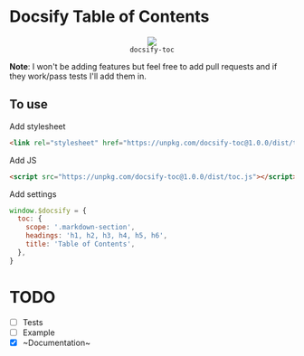 # Docsify Table of Contents

<p align="center">
  <img src="https://docsify.js.org/_media/icon.svg" />
  <br />
  <code>docsify-toc</code>
</p>


**Note**: I won't be adding features but feel free to add pull requests and if they work/pass tests I'll add them in.

## To use
Add stylesheet
```html
<link rel="stylesheet" href="https://unpkg.com/docsify-toc@1.0.0/dist/toc.css">
```

Add JS
```html
<script src="https://unpkg.com/docsify-toc@1.0.0/dist/toc.js"></script>
```

Add settings
```js
window.$docsify = {
  toc: {
    scope: '.markdown-section',
    headings: 'h1, h2, h3, h4, h5, h6',
    title: 'Table of Contents',
  },
}
```

# TODO
- [ ] Tests
- [ ] Example
- [x] ~Documentation~
